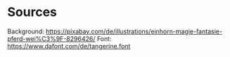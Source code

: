 # Sources
Background: https://pixabay.com/de/illustrations/einhorn-magie-fantasie-pferd-wei%C3%9F-8296426/
Font: https://www.dafont.com/de/tangerine.font